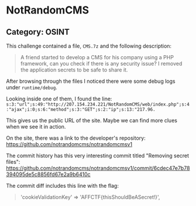 # NotRandomCMS
## Category: OSINT

This challenge contained a file, `CMS.7z` and the following description:
> A friend started to develop a CMS for his company using a PHP framework, can you check if there is any security issue? I removed the application secrets to be safe to share it.

After browsing through the files I noticed there were some debug logs under `runtime/debug`.

Looking inside one of them, I found the line:
`s:3:"url";s:49:"http://207.154.234.221/NotRandomCMS/web/index.php";s:4:"ajax";i:0;s:6:"method";s:3:"GET";s:2:"ip";s:13:"217.96.`

This gives us the public URL of the site. Maybe we can find more clues when we see it in action.

On the site, there was a link to the developer's repository: https://github.com/notrandomcms/notrandomcmsv1

The commit history has this very interesting commit titled "Removing secret files": https://github.com/notrandomcms/notrandomcmsv1/commit/6cdec47e7b78394095de5c8856fd67e2a9b6410c

The commit diff includes this line with the flag:
> 'cookieValidationKey' => 'AFFCTF{thisShouldBeASecret!}',
